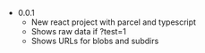 * 0.0.1
    * New react project with parcel and typescript
    * Shows raw data if ?test=1
    * Shows URLs for blobs and subdirs
        [](./devMedia//ui-2022-12-31.png)